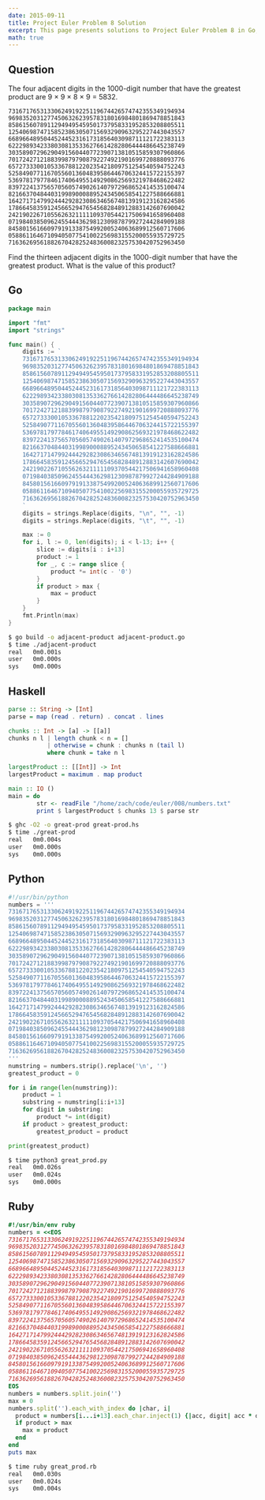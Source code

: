 ```yaml
---
date: 2015-09-11
title: Project Euler Problem 8 Solution
excerpt: This page presents solutions to Project Euler Problem 8 in Go, Haskell, Python and Ruby.
math: true
---
```



## Question

The four adjacent digits in the 1000-digit number that have the greatest product are 9 × 9 × 8 × 9 = 5832.

	73167176531330624919225119674426574742355349194934
	96983520312774506326239578318016984801869478851843
	85861560789112949495459501737958331952853208805511
	12540698747158523863050715693290963295227443043557
	66896648950445244523161731856403098711121722383113
	62229893423380308135336276614282806444486645238749
	30358907296290491560440772390713810515859307960866
	70172427121883998797908792274921901699720888093776
	65727333001053367881220235421809751254540594752243
	52584907711670556013604839586446706324415722155397
	53697817977846174064955149290862569321978468622482
	83972241375657056057490261407972968652414535100474
	82166370484403199890008895243450658541227588666881
	16427171479924442928230863465674813919123162824586
	17866458359124566529476545682848912883142607690042
	24219022671055626321111109370544217506941658960408
	07198403850962455444362981230987879927244284909188
	84580156166097919133875499200524063689912560717606
	05886116467109405077541002256983155200055935729725
	71636269561882670428252483600823257530420752963450

Find the thirteen adjacent digits in the 1000-digit number that have the greatest product. What is the value of this product?






## Go

```go
package main

import "fmt"
import "strings"

func main() {
    digits := `
    73167176531330624919225119674426574742355349194934
    96983520312774506326239578318016984801869478851843
    85861560789112949495459501737958331952853208805511
    12540698747158523863050715693290963295227443043557
    66896648950445244523161731856403098711121722383113
    62229893423380308135336276614282806444486645238749
    30358907296290491560440772390713810515859307960866
    70172427121883998797908792274921901699720888093776
    65727333001053367881220235421809751254540594752243
    52584907711670556013604839586446706324415722155397
    53697817977846174064955149290862569321978468622482
    83972241375657056057490261407972968652414535100474
    82166370484403199890008895243450658541227588666881
    16427171479924442928230863465674813919123162824586
    17866458359124566529476545682848912883142607690042
    24219022671055626321111109370544217506941658960408
    07198403850962455444362981230987879927244284909188
    84580156166097919133875499200524063689912560717606
    05886116467109405077541002256983155200055935729725
    71636269561882670428252483600823257530420752963450
    `
    digits = strings.Replace(digits, "\n", "", -1)
    digits = strings.Replace(digits, "\t", "", -1)

    max := 0
    for i, l := 0, len(digits); i < l-13; i++ {
        slice := digits[i : i+13]
        product := 1
        for _, c := range slice {
            product *= int(c - '0')
        }
        if product > max {
            max = product
        }
    }
    fmt.Println(max)
}
```


```bash
$ go build -o adjacent-product adjacent-product.go
$ time ./adjacent-product
real   0m0.001s
user   0m0.000s
sys    0m0.000s
```



## Haskell

```haskell
parse :: String -> [Int]
parse = map (read . return) . concat . lines

chunks :: Int -> [a] -> [[a]]
chunks n l | length chunk < n = []
           | otherwise = chunk : chunks n (tail l)
           where chunk = take n l

largestProduct :: [[Int]] -> Int
largestProduct = maximum . map product

main :: IO ()
main = do
        str <- readFile "/home/zach/code/euler/008/numbers.txt"
        print $ largestProduct $ chunks 13 $ parse str
```


```bash
$ ghc -O2 -o great-prod great-prod.hs
$ time ./great-prod
real   0m0.004s
user   0m0.000s
sys    0m0.000s
```



## Python

```python
#!/usr/bin/python
numbers = '''
73167176531330624919225119674426574742355349194934
96983520312774506326239578318016984801869478851843
85861560789112949495459501737958331952853208805511
12540698747158523863050715693290963295227443043557
66896648950445244523161731856403098711121722383113
62229893423380308135336276614282806444486645238749
30358907296290491560440772390713810515859307960866
70172427121883998797908792274921901699720888093776
65727333001053367881220235421809751254540594752243
52584907711670556013604839586446706324415722155397
53697817977846174064955149290862569321978468622482
83972241375657056057490261407972968652414535100474
82166370484403199890008895243450658541227588666881
16427171479924442928230863465674813919123162824586
17866458359124566529476545682848912883142607690042
24219022671055626321111109370544217506941658960408
07198403850962455444362981230987879927244284909188
84580156166097919133875499200524063689912560717606
05886116467109405077541002256983155200055935729725
71636269561882670428252483600823257530420752963450
'''
numstring = numbers.strip().replace('\n', '')
greatest_product = 0

for i in range(len(numstring)):
    product = 1
    substring = numstring[i:i+13]
    for digit in substring:
        product *= int(digit)
    if product > greatest_product:
        greatest_product = product

print(greatest_product)
```


```bash
$ time python3 great_prod.py
real   0m0.026s
user   0m0.024s
sys    0m0.000s
```



## Ruby

```ruby
#!/usr/bin/env ruby
numbers = <<EOS
73167176531330624919225119674426574742355349194934
96983520312774506326239578318016984801869478851843
85861560789112949495459501737958331952853208805511
12540698747158523863050715693290963295227443043557
66896648950445244523161731856403098711121722383113
62229893423380308135336276614282806444486645238749
30358907296290491560440772390713810515859307960866
70172427121883998797908792274921901699720888093776
65727333001053367881220235421809751254540594752243
52584907711670556013604839586446706324415722155397
53697817977846174064955149290862569321978468622482
83972241375657056057490261407972968652414535100474
82166370484403199890008895243450658541227588666881
16427171479924442928230863465674813919123162824586
17866458359124566529476545682848912883142607690042
24219022671055626321111109370544217506941658960408
07198403850962455444362981230987879927244284909188
84580156166097919133875499200524063689912560717606
05886116467109405077541002256983155200055935729725
71636269561882670428252483600823257530420752963450
EOS
numbers = numbers.split.join('')
max = 0
numbers.split('').each_with_index do |char, i|
  product = numbers[i...i+13].each_char.inject(1) {|acc, digit| acc * digit.to_i}
  if product > max
    max = product
  end
end
puts max
```


```bash
$ time ruby great_prod.rb
real   0m0.030s
user   0m0.024s
sys    0m0.004s
```


